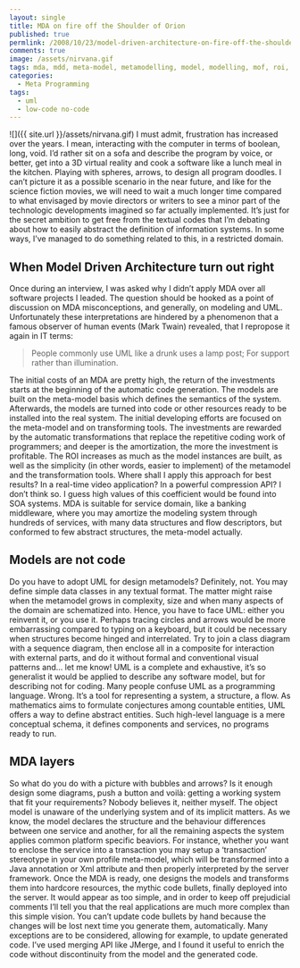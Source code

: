 ```yaml
---
layout: single
title: MDA on fire off the Shoulder of Orion
published: true
permlink: /2008/10/23/model-driven-architecture-on-fire-off-the-shoulder-of-orion
comments: true
image: /assets/nirvana.gif
tags: mda, mdd, meta-model, metamodelling, model, modelling, mof, roi, uml
categories:
  - Meta Programming
tags:
  - uml
  - low-code no-code
---
```

![]({{ site.url }}/assets/nirvana.gif)
I must admit, frustration has increased over the years. I mean, interacting with the computer in terms of boolean, long, void. I’d rather sit on a sofa and describe the program by voice, or better, get into a 3D virtual reality and cook a software like a lunch meal in the kitchen. Playing with spheres, arrows, to design all program doodles.
I can’t picture it as a possible scenario in the near future, and like for the science fiction movies, we will need to wait a much longer time compared to what envisaged by movie directors or writers to see a minor part of the technologic developments imagined so far actually implemented.
It’s just for the secret ambition to get free from the textual codes that I’m debating about how to easily abstract the definition of information systems. In some ways, I’ve managed to do something related to this, in a restricted domain.

## When Model Driven Architecture turn out right
Once during an interview, I was asked why I didn’t apply MDA over all software projects I leaded. The question should be hooked as a point of discussion on MDA misconceptions, and generally, on modeling and UML. Unfortunately these interpretations are hindered by a phenomenon that a famous observer of human events (Mark Twain) revealed, that I repropose it again in IT terms:
>People commonly use UML like a drunk uses a lamp post; For support rather than illumination.

The initial costs of an MDA are pretty high, the return of the investments starts at the beginning of the automatic code generation. The models are built on the meta-model basis which defines the semantics of the system. Afterwards, the models are turned into code or other resources ready to be installed into the real system.
The initial developing efforts are focused on the meta-model and on transforming tools. The investments are rewarded by the automatic transformations that replace the repetitive coding work of programmers; and deeper is the amortization, the more the investment is profitable.
The ROI increases as much as the model instances are built, as well as the simplicity (in other words, easier to implement) of the metamodel and the transformation tools. Where shall I apply this approach for best results? In a real-time video application? In a powerful compression API? I don’t think so. I guess high values of this coefficient would be found into SOA systems.
MDA is suitable for service domain, like a banking middleware, where you may amortize the modeling system through hundreds of services, with many data structures and flow descriptors, but conformed to few abstract structures, the meta-model actually.

## Models are not code
Do you have to adopt UML for design metamodels? Definitely, not. You may define simple data classes in any textual format. The matter might raise when the metamodel grows in complexity, size and when many aspects of the domain are schematized into. Hence, you have to face UML: either you reinvent it, or you use it.
Perhaps tracing circles and arrows would be more embarrassing compared to typing on a keyboard, but it could be necessary when structures become hinged and interrelated. Try to join a class diagram with a sequence diagram, then enclose all in a composite for interaction with external parts, and do it without formal and conventional visual patterns and… let me know!
UML is a complete and exhaustive, it’s so generalist it would be applied to describe any software model, but for describing not for coding.
Many people confuse UML as a programming language. Wrong. It’s a tool for representing a system, a structure, a flow. As mathematics aims to formulate conjectures among countable entities, UML offers a way to define abstract entities. Such high-level language is a mere conceptual schema, it defines components and services, no programs ready to run.

## MDA layers
So what do you do with a picture with bubbles and arrows? Is it enough design some diagrams, push a button and voilà: getting a working system that fit your requirements? Nobody believes it, neither myself. The object model is unaware of the underlying system and of its implicit matters. As we know, the model declares the structure and the behaviour differences between one service and another, for all the remaining aspects the system applies common platform specific beaviors. For instance, whether you want to enclose the service into a transaction you may setup a ‘transaction’ stereotype in your own profile meta-model, which will be transformed into a Java annotation or Xml attribute and then properly interpreted by the server framework. Once the MDA is ready, one designs the models and transforms them into hardcore resources, the mythic code bullets, finally deployed into the server.
It would appear as too simple, and in order to keep off prejudicial comments I’ll tell you that the real applications are much more complex than this simple vision.
You can’t update code bullets by hand because the changes will be lost next time you generate them, automatically. Many exceptions are to be considered, allowing for example, to update generated code. I’ve used merging API like JMerge, and I found it useful to enrich the code without discontinuity from the model and the generated code.
